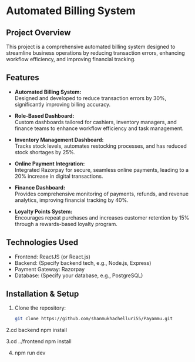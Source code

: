 # Automated Billing System

## Project Overview
This project is a comprehensive automated billing system designed to streamline business operations by reducing transaction errors, enhancing workflow efficiency, and improving financial tracking.

## Features

- **Automated Billing System:**  
  Designed and developed to reduce transaction errors by 30%, significantly improving billing accuracy.

- **Role-Based Dashboard:**  
  Custom dashboards tailored for cashiers, inventory managers, and finance teams to enhance workflow efficiency and task management.

- **Inventory Management Dashboard:**  
  Tracks stock levels, automates restocking processes, and has reduced stock shortages by 25%.

- **Online Payment Integration:**  
  Integrated Razorpay for secure, seamless online payments, leading to a 20% increase in digital transactions.

- **Finance Dashboard:**  
  Provides comprehensive monitoring of payments, refunds, and revenue analytics, improving financial tracking by 40%.

- **Loyalty Points System:**  
  Encourages repeat purchases and increases customer retention by 15% through a rewards-based loyalty program.

## Technologies Used
- Frontend: ReactJS (or React.js)
- Backend: (Specify backend tech, e.g., Node.js, Express)
- Payment Gateway: Razorpay
- Database: (Specify your database, e.g., PostgreSQL)

## Installation & Setup
1. Clone the repository:
   ```bash
   git clone https://github.com/shanmukhachelluri55/Payammu.git


2.cd backend
npm install

3.cd ../frontend
npm install

4. npm run dev

